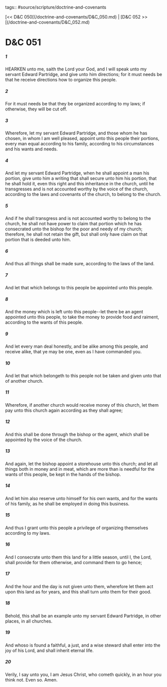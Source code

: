 tags:: #source/scripture/doctrine-and-covenants

[<< D&C 050[(/doctrine-and-covenants/D&C_050.md) | [D&C 052 >>[(/doctrine-and-covenants/D&C_052.md)

# D&C 051

##### 1

HEARKEN unto me, saith the Lord your God, and I will speak unto my servant Edward Partridge, and give unto him directions; for it must needs be that he receive directions how to organize this people.

##### 2

For it must needs be that they be organized according to my laws; if otherwise, they will be cut off.

##### 3

Wherefore, let my servant Edward Partridge, and those whom he has chosen, in whom I am well pleased, appoint unto this people their portions, every man equal according to his family, according to his circumstances and his wants and needs.

##### 4

And let my servant Edward Partridge, when he shall appoint a man his portion, give unto him a writing that shall secure unto him his portion, that he shall hold it, even this right and this inheritance in the church, until he transgresses and is not accounted worthy by the voice of the church, according to the laws and covenants of the church, to belong to the church.

##### 5

And if he shall transgress and is not accounted worthy to belong to the church, he shall not have power to claim that portion which he has consecrated unto the bishop for the poor and needy of my church; therefore, he shall not retain the gift, but shall only have claim on that portion that is deeded unto him.

##### 6

And thus all things shall be made sure, according to the laws of the land.

##### 7

And let that which belongs to this people be appointed unto this people.

##### 8

And the money which is left unto this people--let there be an agent appointed unto this people, to take the money to provide food and raiment, according to the wants of this people.

##### 9

And let every man deal honestly, and be alike among this people, and receive alike, that ye may be one, even as I have commanded you.

##### 10

And let that which belongeth to this people not be taken and given unto that of another church.

##### 11

Wherefore, if another church would receive money of this church, let them pay unto this church again according as they shall agree;

##### 12

And this shall be done through the bishop or the agent, which shall be appointed by the voice of the church.

##### 13

And again, let the bishop appoint a storehouse unto this church; and let all things both in money and in meat, which are more than is needful for the wants of this people, be kept in the hands of the bishop.

##### 14

And let him also reserve unto himself for his own wants, and for the wants of his family, as he shall be employed in doing this business.

##### 15

And thus I grant unto this people a privilege of organizing themselves according to my laws.

##### 16

And I consecrate unto them this land for a little season, until I, the Lord, shall provide for them otherwise, and command them to go hence;

##### 17

And the hour and the day is not given unto them, wherefore let them act upon this land as for years, and this shall turn unto them for their good.

##### 18

Behold, this shall be an example unto my servant Edward Partridge, in other places, in all churches.

##### 19

And whoso is found a faithful, a just, and a wise steward shall enter into the joy of his Lord, and shall inherit eternal life.

##### 20

Verily, I say unto you, I am Jesus Christ, who cometh quickly, in an hour you think not. Even so. Amen.
